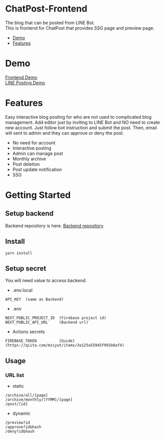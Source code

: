 # ChatPost-Frontend
The blog that can be posted from LINE Bot.  
This is frontend for ChatPost that provides SSG page and preview page.

- [Demo](#demo)
- [Features](#features)

# Demo
[Frontend Demo](https://foodbankbotdev.web.app/archive)  
[LINE Posting Demo](https://lin.ee/URajtX8)
# Features
Easy interactive blog posting for who are not used to complicated blog management.
Add editor just by inviting to LINE Bot and NO need to create new account.
Just follow bot instruction and submit the post.
Then, email will sent to admin and they can approve or deny the post.
- No need for account
- Interactive posting
- Admin can manage post
- Monthly archive
- Post deletion
- Post update notification
- SSG
# Getting Started
## Setup backend
Backend repository is here.
[Backend repository](https://github.com/Nekodigi/ChatBlog-Backend)
## Install
`yarn install`
## Setup secret
You will need value to access backend.
- .env.local  

```
API_KEY  (same as Backend)
```
- .env

```
NEXT_PUBLIC_PROJECT_ID  (Firebase project id)
NEXT_PUBLIC_API_URL     (Backend url)
```
- Actions secrets 
``` 
FIREBASE_TOKEN          [Guide](https://qiita.com/mziyut/items/2e125a55945f991b0af4)
```
## Usage
### URL list
- static
```
/archive/all/[page]                
/archive/monthly/[YYMM]/[page]   
/post/[id]                       
```
- dynamic
```
/preview?id
/approve?id&hash
/deny?id&hash
```